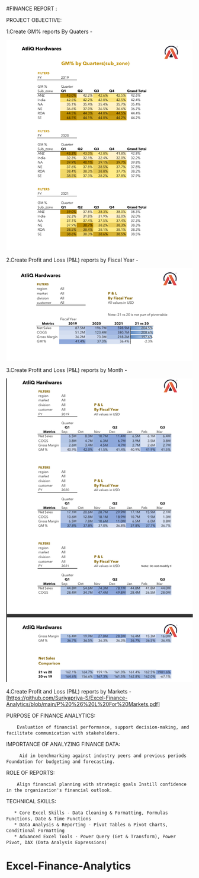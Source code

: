 #FINANCE REPORT :

PROJECT OBJECTIVE:

  1.Create GM% reports By Quaters -

  
  ![Image_Alt](https://github.com/Suriyapriya-S/Excel-Finance-Analytics/blob/1b2ee7dc9e06d0b6b0402a6f4a3b5af6370d3801/Screenshot%202025-07-20%20134350.png) 
  
  2.Create  Profit and Loss (P&L) reports by Fiscal Year - 
  
  
  ![Image_Alt](https://github.com/Suriyapriya-S/Excel-Finance-Analytics/blob/6ff9caef782be762795802ae8bba91d6fcc3fb70/Screenshot%202025-07-20%20134648.png)

  3.Create Profit and Loss (P&L) reports by Month -

  
  ![Image_Alt](https://github.com/Suriyapriya-S/Excel-Finance-Analytics/blob/c7d516d64a8718c60a7c65b390e323d7ede65e06/Screenshot%202025-07-20%20135057.png)

  4.Create Profit and Loss (P&L) reports by Markets -
  [https://github.com/Suriyapriya-S/Excel-Finance-Analytics/blob/main/P%20%26%20L%20For%20Markets.pdf]
 
 
 PURPOSE OF FINANCE ANALYTICS:
 
        Evaluation of financial performance, support decision-making, and facilitate communication with stakeholders.

 IMPORTANCE OF ANALYZING FINANCE DATA:
 
         Aid in benchmarking against industry peers and previous periods Foundation for budgeting and forecasting.

ROLE OF REPORTS: 
 
        Align financial planning with strategic goals Instill confidence in the organization's financial outlook.

TECHNICAL SKILLS:
       
       * Core Excel Skills - Data Cleaning & Formatting, Formulas Functions, Date & Time Functions
       * Data Analysis & Reporting - Pivot Tables & Pivot Charts, Conditional Formatting
       * Advanced Excel Tools - Power Query (Get & Transform), Power Pivot, DAX (Data Analysis Expressions)
# Excel-Finance-Analytics
